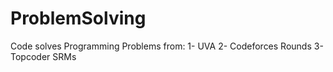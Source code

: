 # ProblemSolving
Code solves Programming Problems from: 
  1- UVA
  2- Codeforces Rounds
  3- Topcoder SRMs


